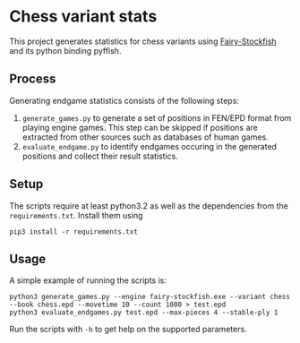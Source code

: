 # Chess variant stats

This project generates statistics for chess variants using [Fairy-Stockfish](https://github.com/ianfab/Fairy-Stockfish) and its python binding pyffish.

## Process
Generating endgame statistics consists of the following steps:
1. `generate_games.py` to generate a set of positions in FEN/EPD format from playing engine games. This step can be skipped if positions are extracted from other sources such as databases of human games.
2. `evaluate_endgame.py` to identify endgames occuring in the generated positions and collect their result statistics.

## Setup
The scripts require at least python3.2 as well as the dependencies from the `requirements.txt`. Install them using
```
pip3 install -r requirements.txt
```

## Usage
A simple example of running the scripts is:
```
python3 generate_games.py --engine fairy-stockfish.exe --variant chess --book chess.epd --movetime 10 --count 1000 > test.epd
python3 evaluate_endgames.py test.epd --max-pieces 4 --stable-ply 1
```
Run the scripts with `-h` to get help on the supported parameters.
